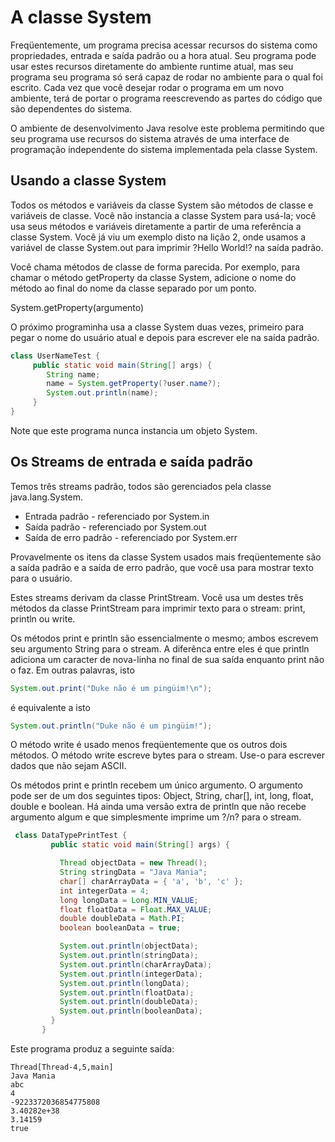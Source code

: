 # A classe System

Freqüentemente, um programa precisa acessar recursos do sistema como propriedades, entrada e saída padrão ou a hora atual. Seu programa pode usar estes recursos diretamente do ambiente runtime atual, mas seu programa seu programa só será capaz de rodar no ambiente para o qual foi escrito. Cada vez que você desejar rodar o programa em um novo ambiente, terá de portar o programa reescrevendo as partes do código que são dependentes do sistema.

O ambiente de desenvolvimento Java resolve este problema permitindo que seu programa use recursos do sistema através de uma interface de programação independente do sistema implementada pela classe System.

## Usando a classe System

Todos os métodos e variáveis da classe System são métodos de classe e variáveis de classe. Você não instancia a classe System para usá-la; você usa seus métodos e variáveis diretamente a partir de uma referência a classe System. Você já viu um exemplo disto na lição 2, onde usamos a variável de classe System.out para imprimir ?Hello World!? na saída padrão.

Você chama métodos de classe de forma parecida. Por exemplo, para chamar o método getProperty da classe System, adicione o nome do método ao final do nome da classe separado por um ponto.

System.getProperty(argumento)

O próximo programinha usa a classe System duas vezes, primeiro para pegar o nome do usuário atual e depois para escrever ele na saída padrão.

```java
class UserNameTest {
     public static void main(String[] args) {
        String name;
        name = System.getProperty(?user.name?);
        System.out.println(name);
     }
}
```

Note que este programa nunca instancia um objeto System.

## Os Streams de entrada e saída padrão

Temos três streams padrão, todos são gerenciados pela classe java.lang.System.

- Entrada padrão -  referenciado por System.in
- Saída padrão -  referenciado por System.out
- Saída de erro padrão -  referenciado por System.err

Provavelmente os itens da classe System usados mais freqüentemente são a saída padrão e a saída de erro padrão, que você usa para mostrar texto para o usuário.

Estes streams derivam da classe PrintStream. Você usa um destes três métodos da classe PrintStream para imprimir texto para o stream: print, println ou write.

Os métodos print e println são essencialmente o mesmo; ambos escrevem seu argumento String para o stream. A diferênca entre eles é que println adiciona um caracter de nova-linha no final de sua saída enquanto print não o faz. Em outras palavras, isto

```java
System.out.print("Duke não é um pingüim!\n");
```

é equivalente a isto

```java
System.out.println("Duke não é um pingüim!");
```

O método write é usado menos freqüentemente que os outros dois métodos. O método write escreve bytes para o stream. Use-o para escrever dados que não sejam ASCII.

Os métodos print e println recebem um único argumento. O argumento pode ser de um dos seguintes tipos: Object, String, char[], int, long, float, double e boolean. Há ainda uma versão extra de println que não recebe argumento algum e que simplesmente imprime um ?/n? para o stream.

```java
 class DataTypePrintTest {
         public static void main(String[] args) {

           Thread objectData = new Thread();
           String stringData = "Java Mania";
           char[] charArrayData = { 'a', 'b', 'c' };
           int integerData = 4;
           long longData = Long.MIN_VALUE;
           float floatData = Float.MAX_VALUE;
           double doubleData = Math.PI;
           boolean booleanData = true;

           System.out.println(objectData);
           System.out.println(stringData);
           System.out.println(charArrayData);
           System.out.println(integerData);
           System.out.println(longData);
           System.out.println(floatData);
           System.out.println(doubleData);
           System.out.println(booleanData);
         }
       }
```

Este programa produz a seguinte saída:

```
Thread[Thread-4,5,main]
Java Mania
abc
4
-9223372036854775808
3.40282e+38
3.14159
true 
```
